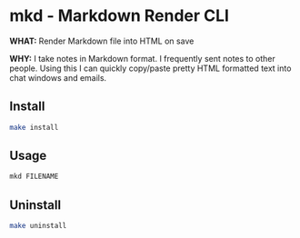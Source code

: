# mkd - Markdown Render CLI

**WHAT:** Render Markdown file into HTML on save

**WHY:** I take notes in Markdown format. I frequently sent notes to other people. Using this I can quickly copy/paste pretty HTML formatted text into chat windows and emails.

## Install

```bash
make install
```

## Usage

```bash
mkd FILENAME
```

## Uninstall

```bash
make uninstall
```
